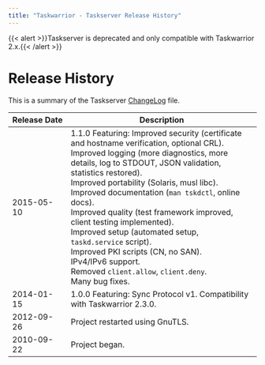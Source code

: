 ```yaml
---
title: "Taskwarrior - Taskserver Release History"
---
```

{{< alert >}}Taskserver is deprecated and only compatible with Taskwarrior 2.x.{{< /alert >}}

# Release History

This is a summary of the Taskserver [ChangeLog](https://github.com/GothenburgBitFactory/taskserver/blob/master/ChangeLog) file.

| Release&nbsp;Date | Description                                                                                                                                                                                                                                                                                                                                                                                                                                                                                                                                                                           | 
|-------------------|---------------------------------------------------------------------------------------------------------------------------------------------------------------------------------------------------------------------------------------------------------------------------------------------------------------------------------------------------------------------------------------------------------------------------------------------------------------------------------------------------------------------------------------------------------------------------------------|
| 2015-05-10        | 1.1.0 Featuring: Improved security (certificate and hostname verification, optional CRL).<br/>Improved logging (more diagnostics, more details, log to STDOUT, JSON validation, statistics restored).<br/>Improved portability (Solaris,  musl libc).<br/>Improved documentation (`man tskdctl`, online docs).<br/>Improved quality (test framework improved, client testing implemented).<br/>Improved setup (automated setup, `taskd.service` script).<br/>Improved PKI scripts (CN, no SAN).<br/>IPv4/IPv6 support.<br/>Removed `client.allow`, `client.deny`.<br/>Many bug fixes. |
| 2014-01-15        | 1.0.0 Featuring: Sync Protocol v1. Compatibility with Taskwarrior 2.3.0.                                                                                                                                                                                                                                                                                                                                                                                                                                                                                                              |
| 2012-09-26        | Project restarted using GnuTLS.                                                                                                                                                                                                                                                                                                                                                                                                                                                                                                                                                       |
| 2010-09-22        | Project began.                                                                                                                                                                                                                                                                                                                                                                                                                                                                                                                                                                        | 
